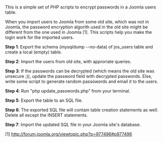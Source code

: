 This is a simple set of PHP scripts to encrypt passwords in a Joomla users table.

When you import users to Joomla from some old site, which was not in Joomla, the password encryption algorith used in the old site might be different from the one used in Joomla [1]. This scripts help you make the login work for the imported users.

**Step 1**: Export the schema (mysqldump --no-data) of jos_users table and create a local (empty) table.

**Step 2**: Import the users from old site, with approriate queries.

**Step 3**: If the passwords can be decrypted (which means the old site was unsecure ;)), update the password field with decrypted passwords.
        Else, write some script to generate random passowords and email it to the users.

**Step 4**: Run "php update_passwords.php" from your terminal.

**Step 5**: Export the table to an SQL file.

**Step 6**: The exported SQL file will contain table creation statements as well. Delete all except the INSERT statements.

**Step 7**: Import the updated SQL file in your Joomla site's database.


[1] http://forum.joomla.org/viewtopic.php?p=977496#p977496